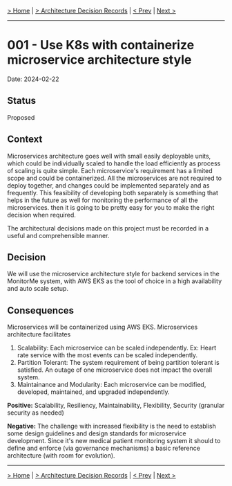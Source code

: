 [> Home](../README.md)  |  [> Architecture Decision Records](README.md) |  [< Prev](001-Use-K8s-with-containerize-microservice-architecture-style.md)  |  [Next >](002-Use-API-Gateway-in-self-hosted-mode.md)

---

# 001 - Use K8s with containerize microservice architecture style

Date: 2024-02-22

## Status

Proposed

## Context
Microservices architecture goes well with small easily deployable units, which could be individually scaled to handle the load efficiently as process of scaling is quite simple. Each microservice's requirement has a limited scope and could be containerized. All the microservices are not required to deploy together, and changes could be implemented separately and as frequently. This feasibility of developing both separately is something that helps in the future as well for monitoring the performance of all the microservices. then it is going to be pretty easy for you to make the right decision when required.

The architectural decisions made on this project must be recorded in a useful and comprehensible manner.

## Decision
We will use the microservice architecture style for backend services in the MonitorMe system, with AWS EKS as the tool of choice in a high availability and auto scale setup.

## Consequences
Microservices will be containerized using AWS EKS. Microservices architecture facilitates 
1. Scalability: Each microservice can be scaled independently. Ex: Heart rate service with the most events can be scaled independently.
2. Partition Tolerant: The system requirement of being partition tolerant is satisfied. An outage of one microservice does not impact the overall system.
3. Maintainance and Modularity: Each microservice can be modified, developed, maintained, and upgraded independently.

**Positive:**
Scalability, Resiliency, Maintainability, Flexibility, Security (granular security as needed)

**Negative:**
The challenge with increased flexibility is the need to establish some design guidelines and design standards for microservice development. Since it's new medical patient monitoring system it should to define and enforce (via governance mechanisms) a basic reference architecture (with room for evolution). 


---

[> Home](../README.md)  |  [> Architecture Decision Records](README.md) |  [< Prev](001-Use-K8s-with-containerize-microservice-architecture-style.md)  |  [Next >](002-Use-API-Gateway-in-self-hosted-mode.md)
